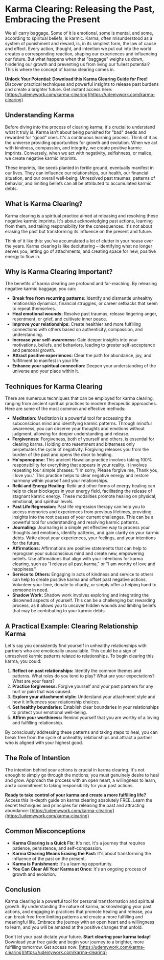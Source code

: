 # Karma Clearing: Releasing the Past, Embracing the Present

We all carry baggage. Some of it is emotional, some is mental, and some, according to spiritual beliefs, is karmic. Karma, often misunderstood as a system of punishment and reward, is, in its simplest form, the law of cause and effect. Every action, thought, and intention we put out into the world creates a corresponding reaction, shaping our experiences and influencing our future. But what happens when that "baggage" weighs us down, hindering our growth and preventing us from living our fullest potential? This is where the concept of karma clearing comes in.

**Unlock Your Potential: Download this Karma Clearing Guide for Free!**  Discover practical techniques and powerful insights to release past burdens and create a brighter future. Get instant access here: [https://udemywork.com/karma-clearing](https://udemywork.com/karma-clearing)

## Understanding Karma

Before diving into the process of clearing karma, it's crucial to understand what it truly is. Karma isn't about being punished for "bad" deeds and rewarded for "good" ones. It's a continuous learning process. Think of it as the universe providing opportunities for growth and evolution. When we act with kindness, compassion, and integrity, we create positive karmic imprints. Conversely, when we act with negativity, selfishness, or malice, we create negative karmic imprints.

These imprints, like seeds planted in fertile ground, eventually manifest in our lives. They can influence our relationships, our health, our financial situation, and our overall well-being. Unresolved past traumas, patterns of behavior, and limiting beliefs can all be attributed to accumulated karmic debts.

## What is Karma Clearing?

Karma clearing is a spiritual practice aimed at releasing and resolving these negative karmic imprints. It's about acknowledging past actions, learning from them, and taking responsibility for the consequences. It's not about erasing the past but transforming its influence on the present and future.

Think of it like this: you've accumulated a lot of clutter in your house over the years. Karma clearing is like decluttering – identifying what no longer serves you, letting go of attachments, and creating space for new, positive energy to flow in.

## Why is Karma Clearing Important?

The benefits of karma clearing are profound and far-reaching. By releasing negative karmic baggage, you can:

*   **Break free from recurring patterns:** Identify and dismantle unhealthy relationship dynamics, financial struggles, or career setbacks that seem to repeat themselves.
*   **Heal emotional wounds:** Resolve past traumas, release lingering anger, resentment, or grief, and cultivate inner peace.
*   **Improve your relationships:** Create healthier and more fulfilling connections with others based on authenticity, compassion, and understanding.
*   **Increase your self-awareness:** Gain deeper insights into your motivations, beliefs, and behaviors, leading to greater self-acceptance and personal growth.
*   **Attract positive experiences:** Clear the path for abundance, joy, and fulfillment to manifest in your life.
*   **Enhance your spiritual connection:** Deepen your understanding of the universe and your place within it.

## Techniques for Karma Clearing

There are numerous techniques that can be employed for karma clearing, ranging from ancient spiritual practices to modern therapeutic approaches. Here are some of the most common and effective methods:

*   **Meditation:** Meditation is a powerful tool for accessing the subconscious mind and identifying karmic patterns. Through mindful awareness, you can observe your thoughts and emotions without judgment, allowing for deeper understanding and release.
*   **Forgiveness:** Forgiveness, both of yourself and others, is essential for clearing karma. Holding onto resentment and bitterness only perpetuates the cycle of negativity. Forgiving releases you from the burden of the past and opens the door to healing.
*   **Ho'oponopono:** This ancient Hawaiian practice involves taking 100% responsibility for everything that appears in your reality. It involves repeating four simple phrases: "I'm sorry, Please forgive me, Thank you, I love you." This practice helps to clear negative energy and restore harmony within yourself and your relationships.
*   **Reiki and Energy Healing:** Reiki and other forms of energy healing can help to clear blockages in your energy field, facilitating the release of stagnant karmic energy. These modalities promote healing on physical, emotional, and spiritual levels.
*   **Past Life Regression:** Past life regression therapy can help you to access memories and experiences from previous lifetimes, providing insights into the root causes of your current challenges. This can be a powerful tool for understanding and resolving karmic patterns.
*   **Journaling:** Journaling is a simple yet effective way to process your thoughts and emotions, identify patterns, and gain clarity on your karmic debts. Write about your experiences, your feelings, and your intentions for the future.
*   **Affirmations:** Affirmations are positive statements that can help to reprogram your subconscious mind and create new, empowering beliefs. Use affirmations that align with your intentions for karma clearing, such as "I release all past karma," or "I am worthy of love and happiness."
*   **Service to Others:** Engaging in acts of kindness and service to others can help to create positive karma and offset past negative actions. Volunteer your time, donate to charity, or simply offer a helping hand to someone in need.
*   **Shadow Work:** Shadow work involves exploring and integrating the disowned aspects of yourself. This can be a challenging but rewarding process, as it allows you to uncover hidden wounds and limiting beliefs that may be contributing to your karmic debts.

## A Practical Example: Clearing Relationship Karma

Let's say you consistently find yourself in unhealthy relationships with partners who are emotionally unavailable. This could be a sign of unresolved karmic patterns related to relationships. To begin clearing this karma, you could:

1.  **Reflect on past relationships:** Identify the common themes and patterns. What roles do you tend to play? What are your expectations? What are your fears?
2.  **Practice forgiveness:** Forgive yourself and your past partners for any hurt or pain that was caused.
3.  **Explore your attachment style:** Understand your attachment style and how it influences your relationship choices.
4.  **Set healthy boundaries:** Establish clear boundaries in your relationships to protect your emotional well-being.
5.  **Affirm your worthiness:** Remind yourself that you are worthy of a loving and fulfilling relationship.

By consciously addressing these patterns and taking steps to heal, you can break free from the cycle of unhealthy relationships and attract a partner who is aligned with your highest good.

## The Role of Intention

The intention behind your actions is crucial in karma clearing. It's not enough to simply go through the motions; you must genuinely desire to heal and grow. Approach the process with an open heart, a willingness to learn, and a commitment to taking responsibility for your past actions.

**Ready to take control of your karma and create a more fulfilling life?** Access this in-depth guide on karma clearing absolutely FREE. Learn the secret techniques and principles for releasing the past and attracting abundance: [https://udemywork.com/karma-clearing](https://udemywork.com/karma-clearing)

## Common Misconceptions

*   **Karma Clearing is a Quick Fix:** It's not. It's a journey that requires patience, persistence, and self-compassion.
*   **Karma Clearing Means Erasing the Past:** It's about transforming the influence of the past on the present.
*   **Karma is Punishment:** It's a learning opportunity.
*   **You Can Clear All Your Karma at Once:** It's an ongoing process of growth and evolution.

## Conclusion

Karma clearing is a powerful tool for personal transformation and spiritual growth. By understanding the nature of karma, acknowledging your past actions, and engaging in practices that promote healing and release, you can break free from limiting patterns and create a more fulfilling and meaningful life. Embrace the journey with an open heart and a willingness to learn, and you will be amazed at the positive changes that unfold.

Don't let your past dictate your future. **Start clearing your karma today!** Download your free guide and begin your journey to a brighter, more fulfilling tomorrow. Get access now: [https://udemywork.com/karma-clearing](https://udemywork.com/karma-clearing)
